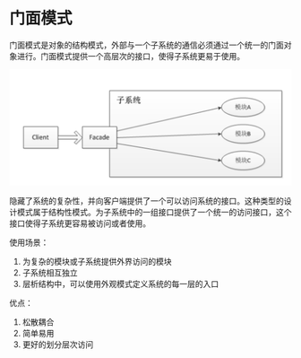 # 门面模式

门面模式是对象的结构模式，外部与一个子系统的通信必须通过一个统一的门面对象进行。门面模式提供一个高层次的接口，使得子系统更易于使用。

![门面模式](../../images/门面模式.png)

隐藏了系统的复杂性，并向客户端提供了一个可以访问系统的接口。这种类型的设计模式属于结构性模式。为子系统中的一组接口提供了一个统一的访问接口，这个接口使得子系统更容易被访问或者使用。

使用场景：
1. 为复杂的模块或子系统提供外界访问的模块
2. 子系统相互独立
3. 层析结构中，可以使用外观模式定义系统的每一层的入口

优点：
1. 松散耦合
2. 简单易用
3. 更好的划分层次访问
